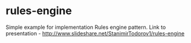 # rules-engine
Simple example for implementation Rules engine pattern. Link to presentation - http://www.slideshare.net/StanimirTodorov1/rules-engine

